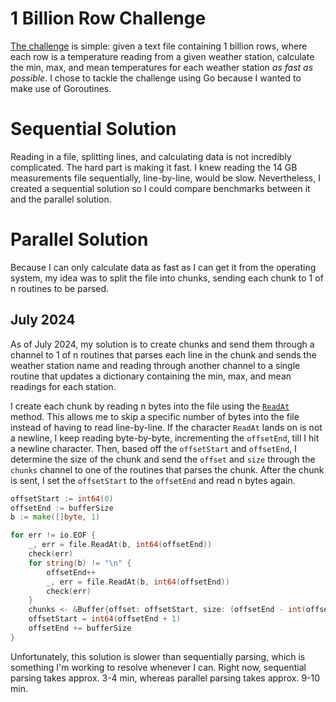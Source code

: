 # 1 Billion Row Challenge

[The challenge](https://www.morling.dev/blog/one-billion-row-challenge/) is simple: given a text file containing 1 billion rows, where each row is a temperature reading from a given weather station, calculate the min, max, and mean temperatures for each weather station *as fast as possible*. I chose to tackle the challenge using Go because I wanted to make use of Goroutines.

# Sequential Solution

Reading in a file, splitting lines, and calculating data is not incredibly complicated. The hard part is making it fast. I knew reading the 14 GB measurements file sequentially, line-by-line, would be slow. Nevertheless, I created a sequential solution so I could compare benchmarks between it and the parallel solution.  

# Parallel Solution

Because I can only calculate data as fast as I can get it from the operating system, my idea was to split the file into chunks, sending each chunk to 1 of n routines to be parsed.

## July 2024

As of July 2024, my solution is to create chunks and send them through a channel to 1 of n routines that parses each line in the chunk and sends the weather station name and reading through another channel to a single routine that updates a dictionary containing the min, max, and mean readings for each station. 

I create each chunk by reading n bytes into the file using the [`ReadAt`](https://pkg.go.dev/os#File.ReadAt) method. This allows me to skip a specific number of bytes into the file instead of having to read line-by-line. If the character `ReadAt` lands on is not a newline, I keep reading byte-by-byte, incrementing the `offsetEnd`, till I hit a newline character. Then, based off the `offsetStart` and `offsetEnd`, I determine the size of the chunk and send the `offset` and `size` through the `chunks` channel to one of the routines that parses the chunk. After the chunk is sent, I set the `offsetStart` to the `offsetEnd` and read n bytes again.

```go
offsetStart := int64(0)
offsetEnd := bufferSize
b := make([]byte, 1)

for err != io.EOF {
	_, err = file.ReadAt(b, int64(offsetEnd))
	check(err)
	for string(b) != "\n" {
		offsetEnd++
		_, err = file.ReadAt(b, int64(offsetEnd))
		check(err)
	}
	chunks <- &Buffer{offset: offsetStart, size: (offsetEnd - int(offsetStart))}
	offsetStart = int64(offsetEnd + 1)
	offsetEnd += bufferSize
}
```

Unfortunately, this solution is slower than sequentially parsing, which is something I'm working to resolve whenever I can. Right now, sequential parsing takes approx. 3-4 min, whereas parallel parsing takes approx. 9-10 min.
